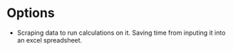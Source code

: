 # Options

- Scraping data to run calculations on it. Saving time from inputing it into an excel spreadsheet.
